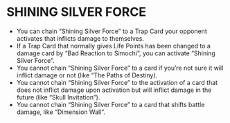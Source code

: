 # SHINING SILVER FORCE

*   You can chain “Shining Silver Force” to a Trap Card your opponent activates that inflicts damage to themselves.
*   If a Trap Card that normally gives Life Points has been changed to a damage card by “Bad Reaction to Simochi”, you can activate “Shining Silver Force”.
*   You cannot chain “Shining Silver Force” to a card if you’re not sure it will inflict damage or not (like “The Paths of Destiny).
*   You cannot chain “Shining Silver Force” to the activation of a card that does not inflict damage upon activation but will inflict damage in the future (like “Skull Invitation”).
*   You cannot chain “Shining Silver Force” to a card that shifts battle damage, like “Dimension Wall”.
